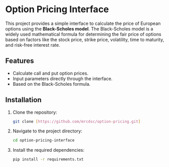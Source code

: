 # Option Pricing Interface

This project provides a simple interface to calculate the price of European options using the **Black-Scholes model**. The Black-Scholes model is a widely used mathematical formula for determining the fair price of options based on factors like the stock price, strike price, volatility, time to maturity, and risk-free interest rate.

## Features

- Calculate call and put option prices.
- Input parameters directly through the interface.
- Based on the Black-Scholes formula.

## Installation

1. Clone the repository:
   ```bash
   git clone [https://github.com/mrcdsc/option-pricing.git]

2. Navigate to the project directory:
   ```bash
   cd option-pricing-interface

3. Install the required dependencies:
   ```bash
   pip install -r requirements.txt

